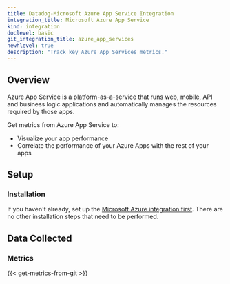```yaml
---
title: Datadog-Microsoft Azure App Service Integration
integration_title: Microsoft Azure App Service
kind: integration
doclevel: basic
git_integration_title: azure_app_services
newhlevel: true
description: "Track key Azure App Services metrics."
---
```


## Overview

Azure App Service is a platform-as-a-service that runs web, mobile, API and business logic applications and automatically manages the resources required by those apps.

Get metrics from Azure App Service to:

* Visualize your app performance
* Correlate the performance of your Azure Apps with the rest of your apps

## Setup
### Installation

If you haven't already, set up the [Microsoft Azure integration first](/integrations/azure). There are no other installation steps that need to be performed.

## Data Collected
### Metrics

{{< get-metrics-from-git >}}